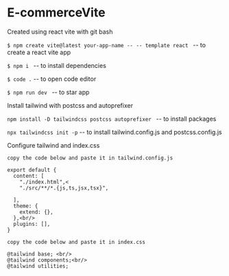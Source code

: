 # E-commerceVite

Created using react vite with git bash<br/>

```$ npm create vite@latest your-app-name -- -- template react ```
-- to create a react vite app<br/>

```$ npm i ```
-- to install dependencies<br/>

```$ code .```
-- to open code editor<br/>

```$ npm run dev ```
-- to star app<br/>

Install tailwind with postcss and autoprefixer <br/>

```npm install -D tailwindcss postcss autoprefixer ```
-- to install packages<br/>

```npx tailwindcss init -p```
-- to install tailwind.config.js and postcss.config.js<br/>

Configure tailwind and index.css<br/>

```copy the code below and paste it in tailwind.config.js```
```/** @type {import('tailwindcss').Config} *
export default {
  content: [
    "./index.html",<
    "./src/**/*.{js,ts,jsx,tsx}",
    
  ],
  theme: {
    extend: {},
  },<br/>
  plugins: [],
}
```

```copy the code below and paste it in index.css```
```
@tailwind base; <br/>
@tailwind components;<br/>
@tailwind utilities;
```


